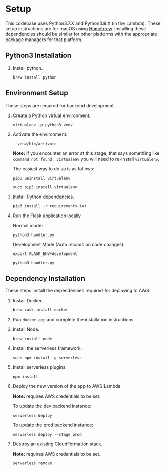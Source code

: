 # Setup

This codebase uses Python3.7.X and Python3.8.X (in the Lambda). These setup instructions are for macOS using [Homebrew](https://brew.sh). Installing these dependencies should be similar for other platforms with the appropriate package managers for that platform.

## Python3 Installation

1. Install python.

    ```shell
    brew install python
    ```

## Environment Setup

These steps are required for backend development.

1. Create a Python virtual environment.

    ```shell
    virtualenv -p python3 venv
    ```

2. Activate the environment.

    ```shell
    . venv/bin/activate
    ```

    **Note:** If you encounter an error at this stage, that says something like `command not found: virtualenv` you will need to re-install `virtualenv`.

    The easiest way to do so is as follows:

    ```shell
    pip3 uninstall virtualenv

    sudo pip3 install virtualenv
    ```

3. Install Python dependencies.

    ```shell
    pip3 install -r requirements.txt
    ```

4. Run the Flask application locally.

    Normal mode:

    ```shell
    python3 handler.py
    ```

    Development Mode (Auto reloads on code changes):

    ```shell
    export FLASK_ENV=development

    python3 handler.py
    ```

## Dependency Installation

These steps install the dependencies required for deploying to AWS.

1. Install Docker.

    ```shell
    brew cask install docker
    ```

2. Run `docker.app` and complete the installation instructions.

3. Install Node.

    ```shell
    brew install node
    ```

4. Install the serverless framework.

    ```shell
    sudo npm install -g serverless
    ```

5. Install serverless plugins.

    ```shell
    npm install
    ```

6. Deploy the new version of the app to AWS Lambda.

    **Note:** requires AWS credentials to be set.

    To update the dev backend instance:

    ```shell
    serverless deploy
    ```

    To update the prod backend instance:

    ```shell
    serverless deploy --stage prod
    ```

7. Destroy an existing CloudFormation stack.

    **Note:** requires AWS credentials to be set.

    ```shell
    serverless remove
    ```
